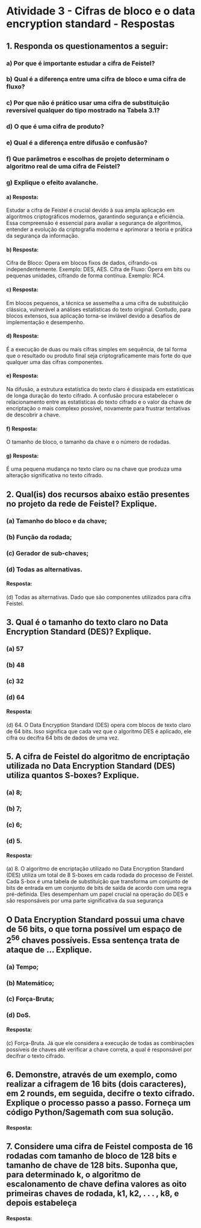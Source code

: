 # Atividade 3 - Cifras de bloco e o data encryption standard  - Respostas

## 1. Responda os questionamentos a seguir:

### a) Por que é importante estudar a cifra de Feistel?

### b) Qual é a diferença entre uma cifra de bloco e uma cifra de fluxo?

### c) Por que não é prático usar uma cifra de substituição reversível qualquer do tipo mostrado na Tabela 3.1?

### d) O que é uma cifra de produto?

### e) Qual é a diferença entre difusão e confusão?

### f) Que parâmetros e escolhas de projeto determinam o algoritmo real de uma cifra de Feistel?

### g) Explique o efeito avalanche.

#### a) Resposta:

Estudar a cifra de Feistel é crucial devido à sua ampla aplicação em algoritmos criptográficos modernos, garantindo segurança e eficiência. Essa compreensão é essencial para avaliar a segurança de algoritmos, entender a evolução da criptografia moderna e aprimorar a teoria e prática da segurança da informação.

#### b) Resposta:

Cifra de Bloco: Opera em blocos fixos de dados, cifrando-os independentemente. Exemplo: DES, AES.
Cifra de Fluxo: Ópera em bits ou pequenas unidades, cifrando de forma contínua. Exemplo: RC4.

#### c) Resposta:

Em blocos pequenos, a técnica se assemelha a uma cifra de substituição clássica, vulnerável a análises estatísticas do texto original. Contudo, para blocos extensos, sua aplicação torna-se inviável devido a desafios de implementação e desempenho.

#### d) Resposta:

 É a execução de duas ou mais cifras simples em sequência, de tal forma que o resultado ou produto final seja criptograficamente mais forte do que qualquer uma das cifras componentes. 

#### e) Resposta:

Na difusão, a estrutura estatística do texto claro é dissipada em estatísticas de longa duração do texto cifrado. A confusão procura estabelecer o relacionamento entre as estatísticas do texto cifrado e o valor da chave de encriptação o mais complexo possível, novamente para frustrar tentativas de descobrir a chave.

#### f) Resposta:

O tamanho de bloco, o tamanho da chave e o número de rodadas.

#### g) Resposta:

É uma pequena mudança no texto claro ou na chave que produza uma alteração significativa no texto cifrado.


## 2. Qual(is) dos recursos abaixo estão presentes no projeto da rede de Feistel? Explique.

### (a) Tamanho do bloco e da chave;
### (b) Função da rodada;
### (c) Gerador de sub-chaves;
### (d) Todas as alternativas.

#### Resposta: 
(d) Todas as alternativas. Dado que são componentes utilizados para cifra Feistel.

## 3. Qual é o tamanho do texto claro no Data Encryption Standard (DES)? Explique.

### (a) 57
### (b) 48
### (c) 32
### (d) 64

#### Resposta:

(d) 64. O Data Encryption Standard (DES) opera com blocos de texto claro de 64 bits. Isso significa que cada vez que o algoritmo DES é aplicado, ele cifra ou decifra 64 bits de dados de uma vez. 

## 5. A cifra de Feistel do algoritmo de encriptação utilizada no Data Encryption Standard (DES) utiliza quantos S-boxes? Explique.
### (a) 8;
### (b) 7;
### (c) 6;
### (d) 5.

#### Resposta:

(a) 8. O algoritmo de encriptação utilizado no Data Encryption Standard (DES) utiliza um total de 8 S-boxes em cada rodada do processo de Feistel. Cada S-box é uma tabela de substituição que transforma um conjunto de bits de entrada em um conjunto de bits de saída de acordo com uma regra pré-definida. Eles desempenham um papel crucial na operação do DES e são responsáveis por uma parte significativa da sua segurança

## O Data Encryption Standard possui uma chave de 56 bits, o que torna possível um espaço de $2^{56}$ chaves possíveis. Essa sentença trata de ataque de ... Explique.
### (a) Tempo;
### (b) Matemático;
### (c) Força-Bruta;
### (d) DoS.

#### Resposta:

(c) Força-Bruta. Já que ele considera a execução de todas as combinações possíveis de chaves até verificar a chave correta, a qual é responsável por decifrar o texto cifrado.

## 6. Demonstre, através de um exemplo, como realizar a cifragem de 16 bits (dois caracteres), em 2 rounds, em seguida, decifre o texto cifrado. Explique o processo passo a passo. Forneça um código Python/Sagemath com sua solução.

#### Resposta:

## 7. Considere uma cifra de Feistel composta de 16 rodadas com tamanho de bloco de 128 bits e tamanho de chave de 128 bits. Suponha que, para determinado k, o algoritmo de escalonamento de chave defina valores as oito primeiras chaves de rodada, k1, k2, . . . , k8, e depois estabeleça

#### Resposta:
